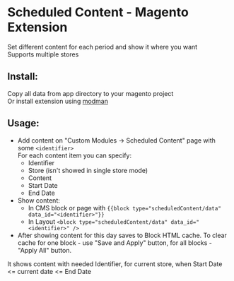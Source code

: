 # Scheduled Content - Magento Extension  
  
Set different content for each period and show it where you want  
Supports multiple stores

## Install:  
  
Copy all data from app directory to your magento project  
Or install extension using [modman](https://github.com/hws47a/modman-relative-links)

## Usage:  
  
* Add content on "Custom Modules -> Scheduled Content" page with some `<identifier>`  
For each content item you can specify:    
  * Identifier  
  * Store (isn't showed in single store mode)
  * Content  
  * Start Date
  * End Date
* Show content:  
  * In CMS block or page with `{{block type="scheduledContent/data" data_id="<identifier>"}}`  
  * In Layout `<block type="scheduledContent/data" data_id="<identifier>" />`  
* After showing content for this day saves to Block HTML cache. To clear cache for one block - use "Save and Apply" button, for all blocks - "Apply All" button.
  
It shows content with needed Identifier, for current store, when Start Date <= current date <= End Date
